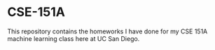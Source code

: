 # CSE-151A
This repository contains the homeworks I have done for my CSE 151A machine learning class here at UC San Diego.
